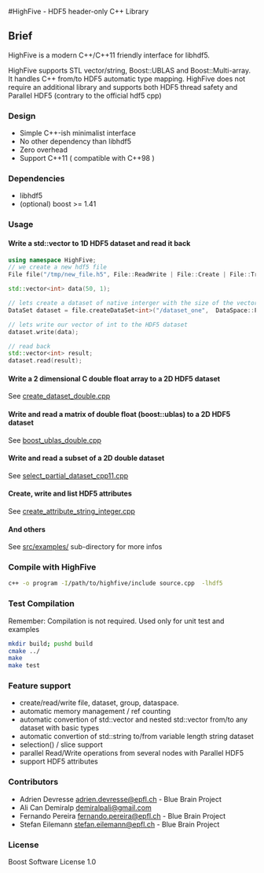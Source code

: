 #HighFive - HDF5 header-only C++ Library

## Brief

HighFive is a modern C++/C++11 friendly interface for libhdf5. 

HighFive supports STL vector/string, Boost::UBLAS and Boost::Multi-array. It handles C++ from/to HDF5 automatic type mapping. 
HighFive does not require an additional library and supports both HDF5 thread safety and Parallel HDF5 (contrary to the official hdf5 cpp)


### Design
- Simple C++-ish minimalist interface
- No other dependency than libhdf5  
- Zero overhead
- Support C++11 ( compatible with C++98 )


### Dependencies
- libhdf5
- (optional) boost >= 1.41 


### Usage

#### Write a std::vector<int> to 1D HDF5 dataset and read it back

```c++
using namespace HighFive;
// we create a new hdf5 file
File file("/tmp/new_file.h5", File::ReadWrite | File::Create | File::Truncate);

std::vector<int> data(50, 1);

// lets create a dataset of native interger with the size of the vector 'data'
DataSet dataset = file.createDataSet<int>("/dataset_one",  DataSpace::From(data));

// lets write our vector of int to the HDF5 dataset
dataset.write(data);

// read back
std::vector<int> result;
dataset.read(result);
```

#### Write a 2 dimensional C double float array to a 2D HDF5 dataset

See [create_dataset_double.cpp](src/examples/create_dataset_double.cpp)

#### Write and read a matrix of double float (boost::ublas) to a 2D HDF5 dataset

See [boost_ublas_double.cpp](src/examples/boost_ublas_double.cpp)

#### Write and read a subset of a 2D double dataset 

See [select_partial_dataset_cpp11.cpp](src/examples/select_partial_dataset_cpp11.cpp)

#### Create, write and list HDF5 attributes

See [create_attribute_string_integer.cpp](src/examples/create_attribute_string_integer.cpp)

#### And others

See [src/examples/](src/examples/)  sub-directory for more infos

### Compile with HighFive

```bash
c++ -o program -I/path/to/highfive/include source.cpp  -lhdf5
```


### Test Compilation
Remember: Compilation is not required. Used only for unit test and examples

```bash
mkdir build; pushd build   
cmake ../   
make   
make test   
```

### Feature support

- create/read/write file,  dataset, group, dataspace.
- automatic memory management / ref counting
- automatic convertion of  std::vector and nested std::vector from/to any dataset with basic types
- automatic convertion of std::string to/from variable length string dataset
- selection() / slice support
- parallel Read/Write operations from several nodes with Parallel HDF5
- support HDF5 attributes


### Contributors
- Adrien Devresse <adrien.devresse@epfl.ch> - Blue Brain Project
- Ali Can Demiralp <demiralpali@gmail.com>
- Fernando Pereira <fernando.pereira@epfl.ch> - Blue Brain Project
- Stefan Eilemann <stefan.eilemann@epfl.ch> - Blue Brain Project

### License
Boost Software License 1.0 




